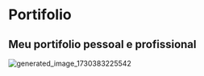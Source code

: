 # Portifolio
## Meu portifolio pessoal e profissional

![generated_image_1730383225542](https://github.com/user-attachments/assets/199906d4-76a3-4874-a78e-96e6b507b17a)

